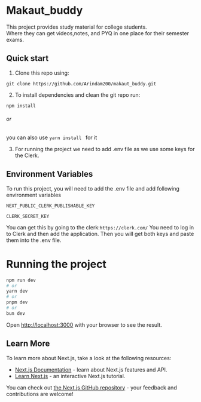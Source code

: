 
# Makaut_buddy

This project provides study material for college students. Where they can get videos,notes, and PYQ in one place for their semester exams.


## Quick start
1. Clone this repo using:
```
git clone https://github.com/Arindam200/makaut_buddy.git
```
2. To install dependencies and clean the git repo run:
```
npm install
```
###### or
you can also use ```yarn install ``` for it

3. For running the project we need to add .env file as we use some keys for the Clerk.






## Environment Variables

To run this project, you will need to add the .env file and add following environment variables 

`NEXT_PUBLIC_CLERK_PUBLISHABLE_KEY`

`CLERK_SECRET_KEY`

You can get this by going to the clerk:```https://clerk.com/```
You need to log in to Clerk and then add the application. Then you will get both keys and paste them into the .env file.



# Running the project

```bash
npm run dev
# or
yarn dev
# or
pnpm dev
# or
bun dev
```


Open [http://localhost:3000](http://localhost:3000) with your browser to see the result.

## Learn More

To learn more about Next.js, take a look at the following resources:

- [Next.js Documentation](https://nextjs.org/docs) - learn about Next.js features and API.
- [Learn Next.js](https://nextjs.org/learn) - an interactive Next.js tutorial.

You can check out [the Next.js GitHub repository](https://github.com/vercel/next.js/) - your feedback and contributions are welcome!

